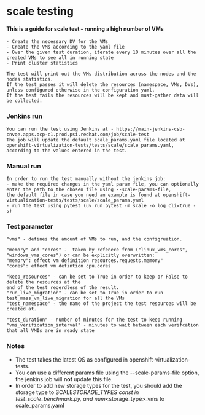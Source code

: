# scale testing

#### This is a guide for scale test - running a high number of VMs

    - Create the necessary DV for the VMs
    - Create the VMs according to the yaml file
    - Over the given test duration, iterate every 10 minutes over all the created VMs to see all in running state
    - Print cluster statistics

    The test will print out the VMs distribution across the nodes and the nodes statistics.
    If the test passes it will delete the resources (namespace, VMs, DVs), unless configured otherwise in the configuration yaml.
    If the test fails the resources will be kept and must-gather data will be collected.

### Jenkins run

    You can run the test using Jenkins at - https://main-jenkins-csb-cnvqe.apps.ocp-c1.prod.psi.redhat.com/job/scale-test
    The job will update the default scale_params.yaml file located at openshift-virtualization-tests/tests/scale/scale_params.yaml, according to the values entered in the test.

### Manual run

    In order to run the test manually without the jenkins job:
    - make the required changes in the yaml param file, you can optionally enter the path to the chosen file using --scale-params-file,
    the default file in case you need an example is found at openshift-virtualization-tests/tests/scale/scale_params.yaml
    - run the test using pytest (uv run pytest -m scale -o log_cli=true -s)

### Test parameter

    "vms" - defines the amount of VMs to run, and the configruation.

    "memory" and "cores" -  taken by refenece from ("linux_vms_cores", "windows_vms_cores") or can be explicitly overwritten:
    "memory": effect vm definition resources.requests.memory"
    "cores": effect vm defintion cpu.cores

    "keep_resources" - can be set to True in order to keep or False to delete the resources at the
    end of the test regerdless of the result.
    "run_live_migration" - can be set to True in order to run test_mass_vm_live_migration for all the VMs
    "test_namespace" - the name of the project the test resources will be created at.

    "test_duration" - number of minutes for the test to keep running
    "vms_verification_interval" - minutes to wait between each verifcation that all VMIs are in ready state

### Notes

- The test takes the latest OS as configured in openshift-virtualization-tests.
- You can use a different params file using the --scale-params-file option, the jenkins job will **not** update this file.
- In order to add new storage types for the test, you should add the storage type to SCALE*STORAGE_TYPES const in test_scale_benchmark.py, and
  num*<storage_type>\_vms to scale_params.yaml
